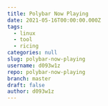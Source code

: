 ```yaml
---
title: Polybar Now Playing
date: 2021-05-16T00:00:00.000Z
tags:
  - linux
  - tool
  - ricing
categories: null
slug: polybar-now-playing
username: d093w1z
repo: polybar-now-playing
branch: master
draft: false
author: d093w1z
---
```



